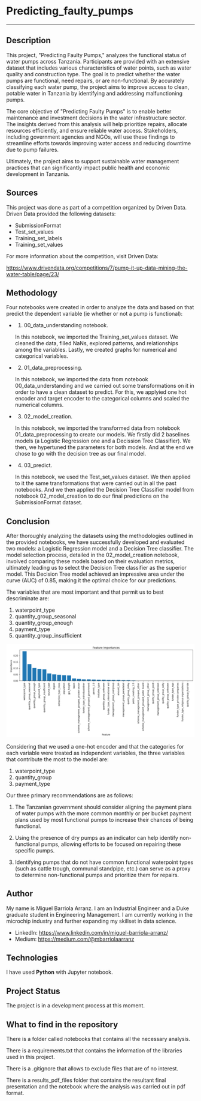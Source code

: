 # Predicting_faulty_pumps

-------------------------------------------

## Description

This project, "Predicting Faulty Pumps," analyzes the functional status of water pumps across Tanzania. Participants are provided with an extensive dataset that includes various characteristics of water points, such as water quality and construction type. The goal is to predict whether the water pumps are functional, need repairs, or are non-functional. By accurately classifying each water pump, the project aims to improve access to clean, potable water in Tanzania by identifying and addressing malfunctioning pumps.

The core objective of "Predicting Faulty Pumps" is to enable better maintenance and investment decisions in the water infrastructure sector. The insights derived from this analysis will help prioritize repairs, allocate resources efficiently, and ensure reliable water access. Stakeholders, including government agencies and NGOs, will use these findings to streamline efforts towards improving water access and reducing downtime due to pump failures.

Ultimately, the project aims to support sustainable water management practices that can significantly impact public health and economic development in Tanzania.

## Sources

This project was done as part of a competition organized by Driven Data. Driven Data provided the following datasets:

- SubmissionFormat
- Test_set_values
- Training_set_labels
- Training_set_values

For more information about the competition, visit Driven Data:

https://www.drivendata.org/competitions/7/pump-it-up-data-mining-the-water-table/page/23/

## Methodology

Four notebooks were created in order to analyze the data and based on that predict the dependent variable (ie whether or not a pump is functional):

- 1. 00_data_understanding notebook. 

	In this notebook, we imported the Training_set_values dataset. We cleaned the data, 	filled NaNs, explored patterns, and relationships among the variables. Lastly, we 	created graphs for numerical and categorical variables.

- 2. 01_data_preprocessing.

	In this notebook, we imported the data from notebook 00_data_understanding and we 	carried out some transformations on it in order to have a clean dataset to predict. 
	For this, we applyied one hot encoder and target encoder to the categorical columns and 	scaled the numerical columns. 

- 3. 02_model_creation.

	In this notebook, we imported the transformed data from notebook 01_data_preprocessing 	to create our models. We firstly did 2 baselines models (a Logistic Regression one and a 	Decission Tree Classifier). We then, we hypertuned the parameters for both models. And 	at the end we chose to go with the decision tree as our final model. 

- 4. 03_predict.

	In this notebook, we used the Test_set_values dataset. We then applied to it the same 	transformations that were carried out in all the past notebooks. And we then applied the 	Decision Tree Classifier model from notebook 02_model_creation to do our final 	predictions on the SubmissionFormat dataset. 

## Conclusion

After thoroughly analyzing the datasets using the methodologies outlined in the provided notebooks, we have successfully developed and evaluated two models: a Logistic Regression model and a Decision Tree classifier. The model selection process, detailed in the 02_model_creation notebook, involved comparing these models based on their evaluation metrics, ultimately leading us to select the Decision Tree classifier as the superior model. This Decision Tree model achieved an impressive area under the curve (AUC) of 0.85, making it the optimal choice for our predictions.

The variables that are most important and that permit us to best descriminate are:

1. waterpoint_type
2. quantity_group_seasonal
3. quantity_group_enough
4. payment_type
5. quantity_group_insufficient

![Feature importance](/visualizations/Feature_importance.png)


Considering that we used a one-hot encoder and that the categories for each variable were treated as independent variables, the three variables that contribute the most to the model are:

1. waterpoint_type
2. quantity_group
3. payment_type

Our three primary recommendations are as follows:

1. The Tanzanian government should consider aligning the payment plans of water pumps with the more common monthly or per bucket payment plans used by most functional pumps to increase their chances of being functional.

2. Using the presence of dry pumps as an indicator can help identify non-functional pumps, allowing efforts to be focused on repairing these specific pumps.

3. Identifying pumps that do not have common functional waterpoint types (such as cattle trough, communal standpipe, etc.) can serve as a proxy to determine non-functional pumps and prioritize them for repairs.

## Author

My name is Miguel Barriola Arranz. I am an Industrial Engineer and a Duke graduate student in Engineering Management. 
I am currently working in the microchip industry and further expanding my skillset in data science. 

- LinkedIn: https://www.linkedin.com/in/miguel-barriola-arranz/
- Medium: https://medium.com/@mbarriolaarranz

## Technologies

I have used **Python** with Jupyter notebook.

## Project Status

The project is in a development process at this moment. 

## What to find in the repository

There is a folder called notebooks that contains all the necessary analysis.

There is a requirements.txt that contains the information of the libraries used in this project.

There is a .gitignore that allows to exclude files that are of no interest.

There is a results_pdf_files folder that contains the resultant final presentation and the notebook where the analysis was carried out in pdf format.  

